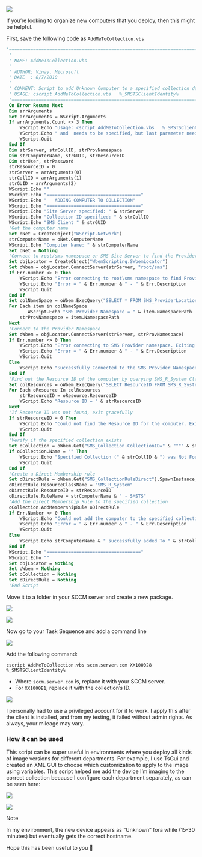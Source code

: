 ![](images/osd1.png)

If you’re looking to organize new computers that you deploy, then this might be helpful.

First, save the following code as `AddMeToCollection.vbs`

```vb
'==========================================================================
 '
 ' NAME: AddMeToCollection.vbs
 ' 
 ' AUTHOR: Vinay, Microsoft
 ' DATE  : 8/7/2010
 '
 ' COMMENT: Script to add Unknown Computer to a specified collection during OSD
 ' USAGE: cscript AddMeToCollection.vbs   %_SMSTSClientIdentity%
 '==========================================================================
 On Error Resume Next
 Dim arrArguments
 Set arrArguments = WScript.Arguments
 If arrArguments.Count <> 3 Then
     WScript.Echo "Usage: cscript AddMeToCollection.vbs   %_SMSTSClientIdentity%"
     WScript.Echo " and  needs to be specified, but last parameter needs to be used as is."
     WScript.Quit
 End If
 Dim strServer, strCollID, strProvNamespace
 Dim strComputerName, strGUID, strResourceID
 Dim strUser, strPassword
 strResourceID = 0
 strServer = arrArguments(0)
 strCollID = arrArguments(1)
 strGUID = arrArguments(2)
 WScript.Echo ""
 WScript.Echo "==================================="
 WScript.Echo "   ADDING COMPUTER TO COLLECTION"
 WScript.Echo "==================================="
 WScript.Echo "Site Server specified: " & strServer
 WScript.Echo "Collection ID specified: " & strCollID
 WScript.Echo "SMS Client " & strGUID
 'Get the computer name
 Set oNet = CreateObject("WScript.Network")
 strComputerName = oNet.ComputerName
 WScript.Echo "Computer Name: " & strComputerName
 Set oNet = Nothing
 'Connect to root/sms namespace on SMS Site Server to find the Provider Namespace
 Set objLocator = CreateObject("WbemScripting.SWbemLocator")    
 Set oWbem = objLocator.ConnectServer(strServer, "root/sms")  
 If Err.number <> 0 Then
     WScript.Echo "Error connecting to root\sms namespace to find Provider Location. Exiting!"
     WScript.Echo "Error = " & Err.number & " - " & Err.Description
     WScript.Quit
 End If
 Set colNameSpace = oWbem.ExecQuery("SELECT * FROM SMS_ProviderLocation")
 For Each item in colNameSpace
        WScript.Echo "SMS Provider Namespace = " & item.NamespacePath
     strProvNamespace = item.NamespacePath
 Next
 'Connect to the Provider Namespace
 Set oWbem = objLocator.ConnectServer(strServer, strProvNamespace)
 If Err.number <> 0 Then
     WScript.Echo "Error connecting to SMS Provider namespace. Exiting!"
     WScript.Echo "Error = " & Err.number & " - " & Err.Description
     WScript.Quit
 Else
     WScript.Echo "Successfully Connected to the SMS Provider Namespace"
 End If
 'Find out the Resource ID of the computer by querying SMS_R_System Class against the SMS GUID
 Set colResources = oWbem.ExecQuery("SELECT ResourceID FROM SMS_R_System WHERE SMSUniqueIdentifier = '" & strGUID & "'")
 For Each oResource In colResources
     strResourceID = oResource.ResourceID
     WScript.Echo "Resource ID = " & strResourceID
 Next
 'If Resource ID was not found, exit gracefully
 If strResourceID = 0 Then
     WScript.Echo "Could not find the Resource ID for the computer. Exiting!"
     WScript.Quit
 End If
 'Verify if the specified collection exists
 Set oCollection = oWbem.Get("SMS_Collection.CollectionID=" & """" & strCollID & """")
 If oCollection.Name = "" Then
     WScript.Echo "Specified Collection (" & strCollID & ") was Not Found. Exiting!"
     WScript.Quit
 End If
 'Create a Direct Membership rule
 Set oDirectRule = oWbem.Get("SMS_CollectionRuleDirect").SpawnInstance_ ()
 oDirectRule.ResourceClassName = "SMS_R_System"
 oDirectRule.ResourceID = strResourceID
 oDirectRule.RuleName = strComputerName & " - SMSTS"
 'Add the Direct Membership Rule to the specified collection
 oCollection.AddMembershipRule oDirectRule
 If Err.Number <> 0 Then
     WScript.Echo "Could not add the computer to the specified collection. Exiting!"
     WScript.Echo "Error = " & Err.number & " - " & Err.Description
     WScript.Quit
 Else
     WScript.Echo strComputerName & " successfully added To " & strCollID
 End If
 WScript.Echo "==================================="
 WScript.Echo ""
 Set objLocator = Nothing
 Set oWbem = Nothing
 Set oCollection = Nothing
 Set oDirectRule = Nothing
 'End Script
```

Move it to a folder in your SCCM server and create a new package.

![](images/osd2.png)

![](images/osd3.png)

Now go to your Task Sequence and add a command line

![](images/osd4.png)

Add the following command:
```
cscript AddMeToCollection.vbs sccm.server.com XX100028 %_SMSTSClientIdentity%
```

- Where `sccm.server.com` is, replace it with your SCCM server.
- For `XX1000E1`, replace it with the collection’s ID.

![](images/osd5.png)

I personally had to use a privileged account for it to work. I apply this after the client is installed, and from my testing, it failed without admin rights. As always, your mileage may vary.

### How it can be used

This script can be super useful in environments where you deploy all kinds of image versions for different departments. For example, I use TsGui and created an XML GUI to choose which customization to apply to the image using variables.
This script helped me add the device I’m imaging to the correct collection because I configure each department separately, as can be seen here:

![](images/osd6.png)

![](images/osd7.png)

> [!note]
> In my environment, the new device appears as “Unknown” fora while (15-30 minutes) but eventually gets the correct hostname.

Hope this has been useful to you 🙂
